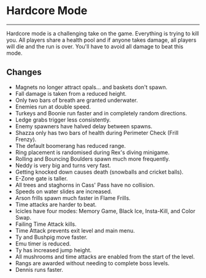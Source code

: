 ﻿# Hardcore Mode

---

Hardcore mode is a challenging take on the game. Everything is trying to kill you. All players share a health pool and if anyone takes damage, all players will die and the run is over. You'll have to avoid all damage to beat this mode.

## Changes

- Magnets no longer attract opals... and baskets don't spawn.
- Fall damage is taken from a reduced height.
- Only two bars of breath are granted underwater.
- Enemies run at double speed.
- Turkeys and Boonie run faster and in completely random directions.
- Ledge grabs trigger less consistently.
- Enemy spawners have halved delay between spawns.
- Shazza only has two bars of health during Perimeter Check (Frill Frenzy).
- The default boomerang has reduced range.
- Ring placement is randomised during Rex's diving minigame.
- Rolling and Bouncing Boulders spawn much more frequently.
- Neddy is very big and turns very fast.
- Getting knocked down causes death (snowballs and cricket balls).
- E-Zone gate is taller.
- All trees and staghorns in Cass' Pass have no collision.
- Speeds on water slides are increased.
- Arson frills spawn much faster in Flame Frills.
- Time attacks are harder to beat.
- Icicles have four modes: Memory Game, Black Ice, Insta-Kill, and Color Swap.
- Failing Time Attack kills.
- Time Attack prevents exit level and main menu.
- Ty and Bushpig move faster.
- Emu timer is reduced.
- Ty has increased jump height.
- All mushrooms and time attacks are enabled from the start of the level.
- Rangs are awarded without needing to complete boss levels.
- Dennis runs faster.